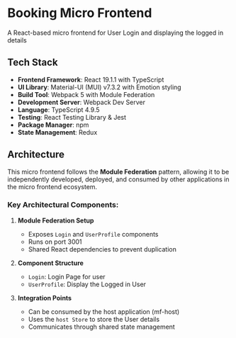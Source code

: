 # Booking Micro Frontend

A React-based micro frontend for User Login and displaying the logged in details 

## Tech Stack

- **Frontend Framework**: React 19.1.1 with TypeScript
- **UI Library**: Material-UI (MUI) v7.3.2 with Emotion styling
- **Build Tool**: Webpack 5 with Module Federation
- **Development Server**: Webpack Dev Server
- **Language**: TypeScript 4.9.5
- **Testing**: React Testing Library & Jest
- **Package Manager**: npm
- **State Management**: Redux

## Architecture

This micro frontend follows the **Module Federation** pattern, allowing it to be independently developed, deployed, and consumed by other applications in the micro frontend ecosystem.

### Key Architectural Components:

1. **Module Federation Setup**
   - Exposes `Login` and `UserProfile` components
   - Runs on port 3001
   - Shared React dependencies to prevent duplication

2. **Component Structure**
   - `Login`: Login Page for user
   - `UserProfile`: Display the Logged in User

3. **Integration Points**
   - Can be consumed by the host application (mf-host)
   - Uses the `host Store` to store the User details 
   - Communicates through shared state management
